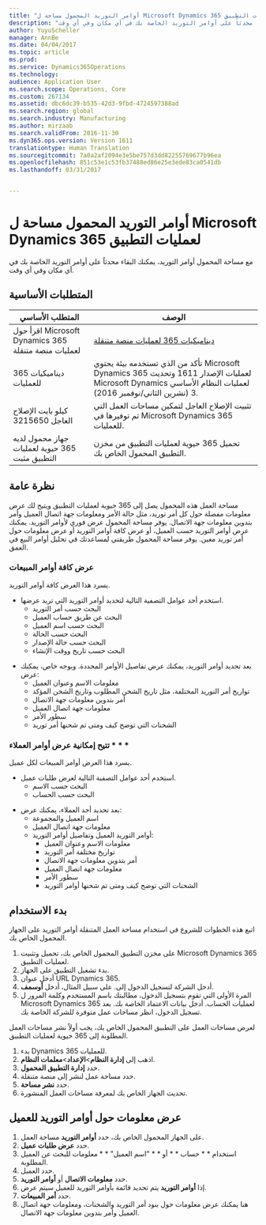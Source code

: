 ```yaml
---
title: "أوامر التوريد المحمول مساحة ل Microsoft Dynamics 365 لعمليات التطبيق"
description: "مع مساحة المحمول أوامر التوريد، يمكنك البقاء محدثاً على أوامر التوريد الخاصة بك في أي مكان وفي أي وقت."
author: YuyuScheller
manager: AnnBe
ms.date: 04/04/2017
ms.topic: article
ms.prod: 
ms.service: Dynamics365Operations
ms.technology: 
audience: Application User
ms.search.scope: Operations, Core
ms.custom: 267134
ms.assetid: dbc6dc39-b535-42d3-9fbd-4724597388ad
ms.search.region: global
ms.search.industry: Manufacturing
ms.author: mirzaab
ms.search.validFrom: 2016-11-30
ms.dyn365.ops.version: Version 1611
translationtype: Human Translation
ms.sourcegitcommit: 7a0a2af2094e3e5be757d3dd82255769677b96ea
ms.openlocfilehash: 851c53e1c53fb37488ed86e25e3ede83ca0541db
ms.lasthandoff: 03/31/2017


---
```


# <a name="sales-orders-mobile-workspace-for-microsoft-dynamics-365-for-operations-app"></a>أوامر التوريد المحمول مساحة ل Microsoft Dynamics 365 لعمليات التطبيق

مع مساحة المحمول أوامر التوريد، يمكنك البقاء محدثاً على أوامر التوريد الخاصة بك في أي مكان وفي أي وقت. 

<a name="prerequisites"></a>المتطلبات الأساسية
-------------

| المتطلب الأساسي                                                         | ‏‏الوصف                                                                                                                                                                   |
|----------------------------------------------------------------------|-------------------------------------------------------------------------------------------------------------------------------------------------------------------------------|
| اقرأ حول Microsoft Dynamics 365 لعمليات منصة متنقلة | [ديناميكيات 365 لعمليات منصة متنقلة](/dynamics365/operations/dev-itpro/mobile-apps/mobile-platform)                                                              |
| ديناميكيات 365 للعمليات                                          | تأكد من الذي تستخدمه بيئة يحتوي Microsoft Dynamics 365 لعمليات الإصدار 1611 وتحديث Microsoft Dynamics لعمليات النظام الأساسي 3 (تشرين الثاني/نوفمبر 2016). |
| كيلو بايت الإصلاح العاجل 3215650                                                    | تثبيت الإصلاح العاجل لتمكين مساحات العمل التي تم توفيرها في Microsoft Dynamics 365 للعمليات.                                                                       |
| جهاز محمول لديه 365 حيوية لعمليات التطبيق مثبت | تحميل 365 حيوية لعمليات التطبيق من مخزن التطبيق المحمول الخاص بك.                                                                                                      |

## <a name="overview"></a>نظرة عامة
مساحة العمل هذه المحمول يصل إلى 365 حيوية لعمليات التطبيق ويتيح لك عرض معلومات مفصلة حول كل أمر توريد، مثل حالة الأمر ومعلومات جهة اتصال العميل وأمر بتدوين معلومات جهة الاتصال. يوفر مساحة المحمول عرض فوري لأوامر التوريد. يمكنك عرض أوامر التوريد حسب العميل، أو عرض كافة أوامر التوريد أو عرض معلومات حول أمر توريد معين. يوفر مساحة المحمول طريقتي لمساعدتك في تحليل أوامر البيع في العمق.

### <a name="view-all-sales-orders"></a>عرض كافة أوامر المبيعات

يسرد هذا العرض كافة أوامر التوريد.

-   استخدم أحد عوامل التصفية التالية لتحديد أوامر التوريد التي تريد عرضها.
    -   البحث حسب أمر التوريد
    -   البحث عن طريق حساب العميل
    -   البحث حسب اسم العميل
    -   البحث حسب الحالة
    -   البحث حسب حالة الإصدار
    -   البحث حسب تاريخ ووقت الإنشاء

<!-- -->

-   بعد تحديد أوامر التوريد، يمكنك عرض تفاصيل الأوامر المحددة. وبوجه خاص، يمكنك عرض:
    -   معلومات الاسم وعنوان العميل
    -   تواريخ أمر التوريد المختلفة، مثل تاريخ الشحن المطلوب وتاريخ الشحن المؤكد
    -   أمر بتدوين معلومات جهة الاتصال
    -   معلومات جهة اتصال العميل
    -   سطور الأمر
    -   الشحنات التي توضح كيف ومتى تم شحنها أمر توريد

### <a name="view-orders-for-a-customer-"></a>تتيح إمكانية عرض أوامر العملاء * * *

يسرد هذا العرض أوامر المبيعات لكل عميل.

-   استخدم أحد عوامل التصفية التالية لعرض طلبات عميل.
    -   البحث حسب الاسم
    -   البحث حسب الحساب

<!-- -->

-   بعد تحديد أحد العملاء، يمكنك عرض:
    -   اسم العميل والمجموعة
    -   معلومات جهة اتصال العميل
    -   أوامر التوريد العميل وتفاصيل أوامر التوريد:
        -   معلومات الاسم وعنوان العميل
        -   تواريخ مختلفة أمر التوريد
        -   أمر بتدوين معلومات جهة الاتصال
        -   معلومات جهة اتصال العميل
        -   سطور الأمر
        -   الشحنات التي توضح كيف ومتى تم شحنها أوامر التوريد

## <a name="get-started"></a>بدء الاستخدام
اتبع هذه الخطوات للشروع في استخدام مساحة العمل المتنقلة أوامر التوريد على الجهاز المحمول الخاص بك.

1.  على مخزن التطبيق المحمول الخاص بك، تحميل وتثبيت Microsoft Dynamics 365 لعمليات التطبيق.
2.  بدء تشغيل التطبيق على الجهاز.
3.  أدخل عنوان URL Dynamics 365.
4.  أدخل الشركة لتسجيل الدخول إلى. على سبيل المثال، أدخل **أوسمف**.
5.  المرة الأولى التي تقوم بتسجيل الدخول، مطالبتك باسم المستخدم وكلمة المرور ل Microsoft Dynamics 365 لعمليات الحساب. أدخل بيانات الاعتماد الخاصة بك. بعد تسجيل الدخول، انظر مساحات عمل متوفرة للشركة الخاصة بك.

لعرض مساحات العمل على التطبيق المحمول الخاص بك، يجب أولاً نشر مساحات العمل المطلوبة إلى 365 حيوية لعمليات التطبيق.

1.  بدء Dynamics 365 للعمليات.
2.  اذهب إلى **إدارة النظام**&gt;**الإعداد**&gt;**معلمات النظام**.
3.  حدد **إدارة التطبيق المحمول**.
4.  حدد مساحة عمل لنشر إلى منصة متنقلة.
5.  حدد **نشر مساحة**.
6.  تحديث الجهاز الخاص بك لمعرفة مساحات العمل المنشورة.

## <a name="view-information-about-sales-orders-for-a-customer"></a>عرض معلومات حول أوامر التوريد للعميل
1.  على الجهاز المحمول الخاص بك، حدد **أوامر التوريد** مساحة العمل.
2.  حدد **عرض طلبات عميل**.
3.  استخدام * * حساب * * أو * * "اسم العميل" * * معلومات للبحث عن العميل المطلوبة.
4.  حدد العميل.
5.  حدد **معلومات الاتصال** أو **أوامر التوريد**.
6.  إذا **أوامر التوريد** يتم تحديد قائمة بأوامر التوريد للعميل سيتم عرض.
7.  حدد **أمر المبيعات**.
8.  هنا يمكنك عرض معلومات حول بنود أمر التوريد والشحنات، ومعلومات جهة اتصال العميل وأمر بتدوين معلومات جهة الاتصال.




